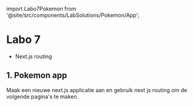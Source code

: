 import Labo7Pokemon from '@site/src/components/LabSolutions/Pokemon/App';

# Labo 7

- Next.js routing

## 1. Pokemon app

Maak een nieuwe next.js applicatie aan en gebruik next js routing om de volgende pagina's te maken.

<Labo7Pokemon/>